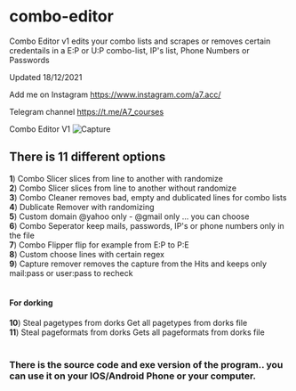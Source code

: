# combo-editor
Combo Editor v1 edits your combo lists and scrapes or removes certain credentails in a E:P or U:P combo-list, IP's list, Phone Numbers or Passwords

Updated 18/12/2021

Add me on Instagram 
https://www.instagram.com/a7.acc/

Telegram channel
https://t.me/A7_courses

  
Combo Editor V1
![Capture](https://user-images.githubusercontent.com/58238467/146641421-b455a112-b18c-47a1-9faf-3a19f0982170.PNG)


## There is 11 different options

**1**)  Combo Slicer         slices from line to another with randomize<br>
**2**) Combo Slicer          slices from line to another without randomize<br>
**3**) Combo Cleaner         removes bad, empty and dublicated lines for combo lists<br>
**4**) Dublicate Remover     with randomizing<br>
**5**) Custom domain         @yahoo only - @gmail only ... you can choose<br>
**6**) Combo Seperator       keep mails, passwords, IP\'s or phone numbers only in the file<br>
**7**) Combo Flipper         flip for example from E:P to P:E<br>
**8**) Custom                choose lines with certain regex<br>
**9**) Capture remover       removes the capture from the Hits and keeps only mail:pass or user:pass to recheck<br>
<br>
####   For dorking <br>
**10**) Steal pagetypes from dorks      Get all pagetypes from dorks file<br>
**11**) Steal pageformats from dorks    Gets all pageformats from dorks file<br><br>



### There is the source code and exe version of the program.. you can use it on your IOS/Android Phone or your computer.
